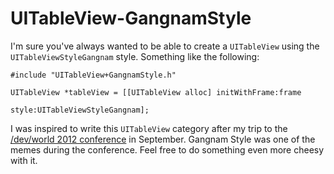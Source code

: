 UITableView-GangnamStyle
========================

I'm sure you've always wanted to be able to create a `UITableView` using the `UITableViewStyleGangnam` style.  Something like the following:

    #include "UITableView+GangnamStyle.h"

    UITableView *tableView = [[UITableView alloc] initWithFrame:frame
                                                          style:UITableViewStyleGangnam];

I was inspired to write this `UITableView` category after my trip to the [/dev/world 2012 conference](http://www.auc.edu.au/devworld) in September. Gangnam Style was one of the memes during the conference. Feel free to do something even more cheesy with it.
